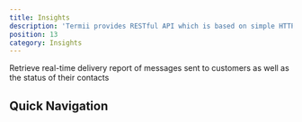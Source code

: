 ```yaml
---
title: Insights
description: 'Termii provides RESTful API which is based on simple HTTP POST/GET requests. Our API lets you create, send, and verify messages, as well as, track your delivery statistics.'
position: 13
category: Insights
---
```


Retrieve real-time delivery report of messages sent to customers as well as the status of their contacts
## Quick Navigation

<insights-navigation-component></insights-navigation-component>
